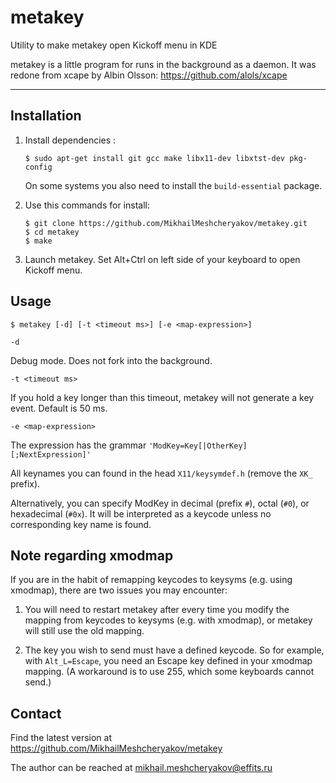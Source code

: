 metakey
=======

Utility to make metakey open Kickoff menu in KDE

metakey is a little program for runs in the background as a daemon. It
was redone from xcape by Albin Olsson: https://github.com/alols/xcape

------------
Installation
------------

1. Install dependencies :

    ```
    $ sudo apt-get install git gcc make libx11-dev libxtst-dev pkg-config
    ```

    On some systems you also need to install the `build-essential` package.

2. Use this commands for install:

    ```
    $ git clone https://github.com/MikhailMeshcheryakov/metakey.git
    $ cd metakey
    $ make
    ```

3. Launch metakey. Set Alt+Ctrl on left side of your keyboard to open Kickoff menu.

Usage
-----
    $ metakey [-d] [-t <timeout ms>] [-e <map-expression>]

`-d`

Debug mode. Does not fork into the background.

`-t <timeout ms>`

If you hold a key longer than this timeout, metakey will not generate a key
event. Default is 50 ms.

`-e <map-expression>`

The expression has the grammar `'ModKey=Key[|OtherKey][;NextExpression]'`

All keynames you can found in the head `X11/keysymdef.h`
(remove the `XK_` prefix).

Alternatively, you can specify ModKey in decimal (prefix `#`), octal (`#0`), or
hexadecimal (`#0x`). It will be interpreted as a keycode unless no corresponding
key name is found.


Note regarding xmodmap
----------------------

If you are in the habit of remapping keycodes to keysyms (e.g. using xmodmap),
there are two issues you may encounter:

1) You will need to restart metakey after every time you modify the mapping 
   from keycodes to keysyms (e.g. with xmodmap), or metakey will still use 
   the old mapping.
   
2) The key you wish to send must have a defined keycode. So for example, with
   `Alt_L=Escape`, you need an Escape key defined in your xmodmap mapping. 
   (A workaround is to use 255, which some keyboards cannot send.)

Contact
-------

Find the latest version at
https://github.com/MikhailMeshcheryakov/metakey

The author can be reached at
mikhail.meshcheryakov@effits.ru
